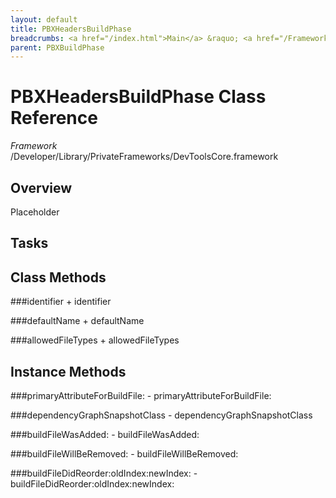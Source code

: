 ```yaml
---
layout: default
title: PBXHeadersBuildPhase
breadcrumbs: <a href="/index.html">Main</a> &raquo; <a href="/Frameworks.html">Framework</a> &raquo; <a href="/Frameworks/DevToolsCore.html">DevToolsCore</a> &raquo; PBXHeadersBuildPhase
parent: PBXBuildPhase 
---
```

# PBXHeadersBuildPhase Class Reference

*Framework* /Developer/Library/PrivateFrameworks/DevToolsCore.framework

## Overview

Placeholder

## Tasks

## Class Methods

<a name="+identifier"></a>
###identifier
    + identifier

<a name="+defaultName"></a>
###defaultName
    + defaultName

<a name="+allowedFileTypes"></a>
###allowedFileTypes
    + allowedFileTypes

## Instance Methods

<a name="-primaryAttributeForBuildFile:"></a>
###primaryAttributeForBuildFile:
    - primaryAttributeForBuildFile:

<a name="-dependencyGraphSnapshotClass"></a>
###dependencyGraphSnapshotClass
    - dependencyGraphSnapshotClass

<a name="-buildFileWasAdded:"></a>
###buildFileWasAdded:
    - buildFileWasAdded:

<a name="-buildFileWillBeRemoved:"></a>
###buildFileWillBeRemoved:
    - buildFileWillBeRemoved:

<a name="-buildFileDidReorder:oldIndex:newIndex:"></a>
###buildFileDidReorder:oldIndex:newIndex:
    - buildFileDidReorder:oldIndex:newIndex:

